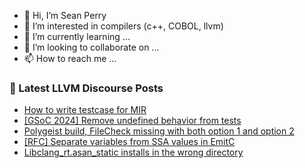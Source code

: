 - 👋 Hi, I’m Sean Perry
- 👀 I’m interested in compilers (c++, COBOL, llvm)
- 🌱 I’m currently learning ...
- 💞️ I’m looking to collaborate on ...
- 📫 How to reach me ...

<!---
s66perry/s66perry is a ✨ special ✨ repository because its `README.md` (this file) appears on your GitHub profile.
You can click the Preview link to take a look at your changes.
--->
### 📕 Latest LLVM Discourse Posts

<!-- DISCOURSE-LLVM:START -->
- [How to write testcase for MIR](https://discourse.llvm.org/t/how-to-write-testcase-for-mir/77973#post_2)
- [[GSoC 2024] Remove undefined behavior from tests](https://discourse.llvm.org/t/gsoc-2024-remove-undefined-behavior-from-tests/77236#post_13)
- [Polygeist build, FileCheck missing with both option 1 and option 2](https://discourse.llvm.org/t/polygeist-build-filecheck-missing-with-both-option-1-and-option-2/77977#post_1)
- [[RFC] Separate variables from SSA values in EmitC](https://discourse.llvm.org/t/rfc-separate-variables-from-ssa-values-in-emitc/75224#post_8)
- [Libclang_rt.asan_static installs in the wrong directory](https://discourse.llvm.org/t/libclang-rt-asan-static-installs-in-the-wrong-directory/77976#post_1)
<!-- DISCOURSE-LLVM:END -->
